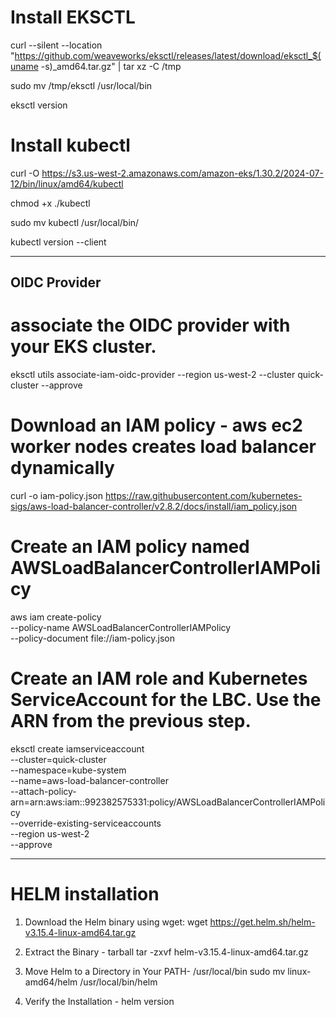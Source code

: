 # Install EKSCTL
curl --silent --location "https://github.com/weaveworks/eksctl/releases/latest/download/eksctl_$(uname -s)_amd64.tar.gz" | tar xz -C /tmp

sudo mv /tmp/eksctl /usr/local/bin

eksctl version

# Install kubectl

curl -O https://s3.us-west-2.amazonaws.com/amazon-eks/1.30.2/2024-07-12/bin/linux/amd64/kubectl

chmod +x ./kubectl

sudo mv kubectl /usr/local/bin/

kubectl version --client

---------------------------
## OIDC Provider

# associate the OIDC provider with your EKS cluster.
eksctl utils associate-iam-oidc-provider --region us-west-2 --cluster quick-cluster --approve

# Download an IAM policy - aws ec2 worker nodes creates load balancer dynamically
curl -o iam-policy.json https://raw.githubusercontent.com/kubernetes-sigs/aws-load-balancer-controller/v2.8.2/docs/install/iam_policy.json

# Create an IAM policy named AWSLoadBalancerControllerIAMPolicy
aws iam create-policy \
    --policy-name AWSLoadBalancerControllerIAMPolicy \
    --policy-document file://iam-policy.json

# Create an IAM role and Kubernetes ServiceAccount for the LBC. Use the ARN from the previous step.
eksctl create iamserviceaccount \
--cluster=quick-cluster \
--namespace=kube-system \
--name=aws-load-balancer-controller \
--attach-policy-arn=arn:aws:iam::992382575331:policy/AWSLoadBalancerControllerIAMPolicy \
--override-existing-serviceaccounts \
--region us-west-2 \
--approve

-----------------------------

# HELM installation
1. Download the Helm binary using wget:
wget https://get.helm.sh/helm-v3.15.4-linux-amd64.tar.gz

2. Extract the Binary - tarball
tar -zxvf helm-v3.15.4-linux-amd64.tar.gz

3. Move Helm to a Directory in Your PATH- /usr/local/bin
sudo mv linux-amd64/helm /usr/local/bin/helm

4. Verify the Installation -
helm version



